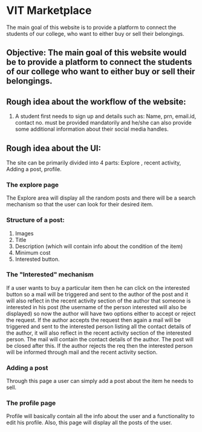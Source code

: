 # VIT Marketplace
The main goal of this website is to provide a platform to connect the students of our college, who want to either buy or sell their belongings.

## Objective: The main goal of this website would be to provide a platform to connect the students of our college who want to either buy or sell their belongings.

## Rough idea about the workflow of the website:
1. A student first needs to sign up and details such as: Name, prn, email.id, contact no. must be provided mandatorily and he/she can also provide some additional information about their social media handles.

## Rough idea about the UI:
The site can be primarily divided into 4 parts: Explore , recent activity, Adding a post, profile.

### The explore page
The Explore area will display all the random posts and there will be a search mechanism so that the user can look for their desired item.

### Structure of a post:
1. Images
2. Title
3. Description (which will contain info about the condition of the item)
4. Minimum cost
5. Interested button.

### The "Interested" mechanism
If a user wants to buy a particular item then he can click on the interested button so a mail will be triggered and sent to the author of the post and it will also reflect in the recent activity section of the author that someone is interested in his post (the username of the person interested will also be displayed) so now the author will have two options either to accept or reject the request. If the author accepts the request then again a mail will be triggered and sent to the interested person listing all the contact details of the author, it will also reflect in the recent activity section of the interested person. The mail will contain the contact details of the author. The post will be closed after this. If the author rejects the req then the interested person will be informed through mail and the recent activity section.

### Adding a post
Through this page a user can simply add a post about the item he needs to sell.

### The profile page
Profile will basically contain all the info about the user and a functionality to edit his profile. Also, this page will display all the posts of the user.

